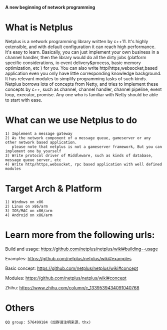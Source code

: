 **A new beginning of network programming**

# What is Netplus

Netplus is a network programming library written by c++11. It's highly extensible, and with default configuration it can reach high performance.
It's easy to learn. Basically, you can just implement your own business in a channel handler, then the library would do all the dirty jobs (platform specific considerations, io event delivery&process, basic memory optimization, etc ) for you.
You can also write http/https,websocket,based application even you only have little corresponding knowledge background. It has relevant modules to simplify programming tasks of such kinds.
Netplus borrows lots of concepts from Netty, and tries to implement these concepts by c++, such as channel, channel handler, channel pipeline, event loop, executor, promise. Any one who is familiar with Netty should be able to start with ease. 

# What can we use Netplus to do
    1) Implement a message gateway
    2) As the network component of a message queue, gameserver or any other network based application.
       please note that netplus is not a gameserver framework, But you can implement one by yourself
    3) Write protocol driver of Middleware, such as kinds of database, message queue server, etc
    4) Write http/https,websocket, rpc based application with well defined modules
    

# Target Arch & Platform
    1) Windows on x86
    2) Linux on x86/arm
    3) IOS/MAC on x86/arm
    4) Android on x86/arm

# Learn more from the following urls:

Build and usage: <https://github.com/netplus/netplus/wiki#building--usage>

Examples: <https://github.com/netplus/netplus/wiki#examples>

Basic concept: <https://github.com/netplus/netplus/wiki#concept>

Modules: <https://github.com/netplus/netplus/wiki#concept>

Zhihu: https://www.zhihu.com/column/c_1339539434091040768

	
# Others

	QQ group: 576499184 (加群请注明来源，thx)
	

